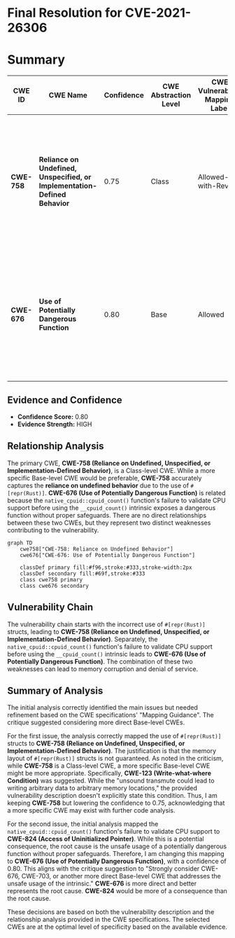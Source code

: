 # Final Resolution for CVE-2021-26306

# Summary
| CWE ID | CWE Name | Confidence | CWE Abstraction Level | CWE Vulnerability Mapping Label | CWE-Vulnerability Mapping Notes |
|---|---|---|---|---|---|
| **CWE-758** | **Reliance on Undefined, Unspecified, or Implementation-Defined Behavior** | 0.75 | Class | Allowed-with-Review | **Primary CWE**: The vulnerability stems from the usage of `#[repr(Rust)]` structs without considering their undefined memory layout, directly leading to **reliance on undefined behavior**. While a more specific base-level CWE might exist (e.g., CWE-123), further code analysis is required to confirm whether the undefined behavior leads to controllable write-what-where conditions. |
| **CWE-676** | **Use of Potentially Dangerous Function** | 0.80 | Base | Allowed | Secondary CWE: The `native_cpuid::cpuid_count()` function's failure to validate CPU support before using the `__cpuid_count()` intrinsic exposes a dangerous function without proper safeguards, potentially leading to a crash. We considered CWE-824 but determined that the core issue is the unsafe usage of the intrinsic, not necessarily direct access to uninitialized memory as a first step. |

## Evidence and Confidence

*   **Confidence Score:** 0.80
*   **Evidence Strength:** HIGH

## Relationship Analysis
The primary CWE, **CWE-758 (Reliance on Undefined, Unspecified, or Implementation-Defined Behavior)**, is a Class-level CWE. While a more specific Base-level CWE would be preferable, **CWE-758** accurately captures the **reliance on undefined behavior** due to the use of `#[repr(Rust)]`. **CWE-676 (Use of Potentially Dangerous Function)** is related because the `native_cpuid::cpuid_count()` function's failure to validate CPU support before using the `__cpuid_count()` intrinsic exposes a dangerous function without proper safeguards. There are no direct relationships between these two CWEs, but they represent two distinct weaknesses contributing to the vulnerability.

```mermaid
graph TD
    cwe758["CWE-758: Reliance on Undefined Behavior"]
    cwe676["CWE-676: Use of Potentially Dangerous Function"]

    classDef primary fill:#f96,stroke:#333,stroke-width:2px
    classDef secondary fill:#69f,stroke:#333
    class cwe758 primary
    class cwe676 secondary
```

## Vulnerability Chain
The vulnerability chain starts with the incorrect use of `#[repr(Rust)]` structs, leading to **CWE-758 (Reliance on Undefined, Unspecified, or Implementation-Defined Behavior)**. Separately, the `native_cpuid::cpuid_count()` function's failure to validate CPU support before using the `__cpuid_count()` intrinsic leads to **CWE-676 (Use of Potentially Dangerous Function)**. The combination of these two weaknesses can lead to memory corruption and denial of service.

## Summary of Analysis
The initial analysis correctly identified the main issues but needed refinement based on the CWE specifications' "Mapping Guidance". The critique suggested considering more direct Base-level CWEs.

For the first issue, the analysis correctly mapped the use of `#[repr(Rust)]` structs to **CWE-758 (Reliance on Undefined, Unspecified, or Implementation-Defined Behavior)**. The justification is that the memory layout of `#[repr(Rust)]` structs is not guaranteed. As noted in the criticism, while **CWE-758** is a Class-level CWE, a more specific Base-level CWE might be more appropriate. Specifically, **CWE-123 (Write-what-where Condition)** was suggested. While the "unsound transmute could lead to writing arbitrary data to arbitrary memory locations," the provided vulnerability description doesn't explicitly state this condition. Thus, I am keeping **CWE-758** but lowering the confidence to 0.75, acknowledging that a more specific CWE may exist with further code analysis.

For the second issue, the initial analysis mapped the `native_cpuid::cpuid_count()` function's failure to validate CPU support to **CWE-824 (Access of Uninitialized Pointer)**. While this is a potential consequence, the root cause is the unsafe usage of a potentially dangerous function without proper safeguards. Therefore, I am changing this mapping to **CWE-676 (Use of Potentially Dangerous Function)**, with a confidence of 0.80. This aligns with the critique suggestion to "Strongly consider CWE-676, CWE-703, or another more direct Base-level CWE that addresses the unsafe usage of the intrinsic." **CWE-676** is more direct and better represents the root cause. **CWE-824** would be more of a consequence than the root cause.

These decisions are based on both the vulnerability description and the relationship analysis provided in the CWE specifications. The selected CWEs are at the optimal level of specificity based on the available evidence.